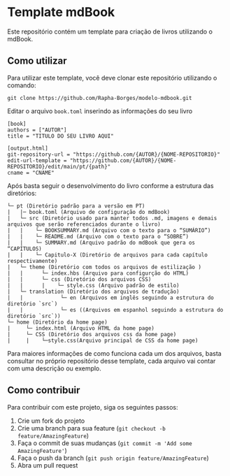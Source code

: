 # Template mdBook 

Este repositório contém um template para criação de livros utilizando o mdBook. 

## Como utilizar

Para utilizar este template, você deve clonar este repositório utilizando o comando:

```
git clone https://github.com/Rapha-Borges/modelo-mdbook.git
```

Editar o arquivo `book.toml` inserindo as informações do seu livro

```
[book]
authors = ["AUTOR"]
title = "TITULO DO SEU LIVRO AQUI"

[output.html]
git-repository-url = "https://github.com/{AUTOR}/{NOME-REPOSITORIO}"
edit-url-template = "https://github.com/{AUTOR}/{NOME-REPOSITORIO}/edit/main/pt/{path}"
cname = "CNAME"
```

Após basta seguir o desenvolvimento do livro conforme a estrutura das diretórios:

```
└─ pt (Diretório padrão para a versão em PT)
|   |─ book.toml (Arquivo de configuração do mdBook)
|   └─ src (Diretório usado para manter todos .md, imagens e demais arquivos que serão referenciados durante o livro)
|   |    └─ BOOKSUMMARY.md (Arquivo com o texto para o “SUMÁRIO”)
|   |    └─ README.md (Arquivo com o texto para o “SOBRE”)
|   |    └─ SUMMARY.md (Arquivo padrão do mdBook que gera os “CAPÍTULOS) 
|   |    └─ Capitulo-X (Diretório de arquivos para cada capítulo respectivamente)
|   └─ theme (Diretório com todos os arquivos de estilização )
|   |      └─ index.hbs (Arquivo para configurção do HTML)
|   |      └─ css (Diretório dos arquivos CSS)
|   |      |    └─ style.css (Arquivo padrão de estilo)
|   └─ translation (Diretório dos arquivos de tradução)
|   |            └─ en (Arquivos em inglês seguindo a estrutura do diretório `src`)
|   |            └─ es ((Arquivos em espanhol seguindo a estrutura do diretório `src`))
└─ home (Diretório da home page)
|     └─ index.html (Arquivo HTML da home page)
|     └─ CSS (Diretório dos arquivos css da home page)
|     |    └─style.css(Arquivo principal de CSS da home page)
```

Para maiores informações de como funciona cada um dos arquivos, basta consultar no próprio repositório desse template, cada arquivo vai contar com uma descrição ou exemplo.

## Como contribuir

Para contribuir com este projeto, siga os seguintes passos:

1. Crie um fork do projeto
2. Crie uma branch para sua feature (`git checkout -b feature/AmazingFeature`)
3. Faça o commit de suas mudanças (`git commit -m 'Add some AmazingFeature'`)
4. Faça o push da branch (`git push origin feature/AmazingFeature`)
5. Abra um pull request
